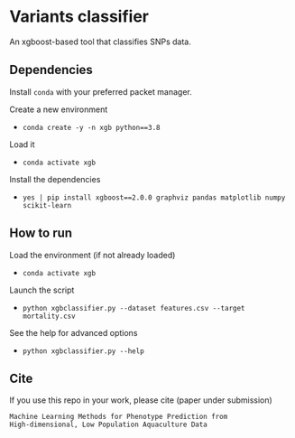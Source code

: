 # Variants classifier
An xgboost-based tool that classifies SNPs data.

## Dependencies
Install `conda` with your preferred packet manager.

Create a new environment 
- `conda create -y -n xgb python==3.8`

Load it 
- `conda activate xgb`

Install the dependencies 
- `yes | pip install xgboost==2.0.0 graphviz pandas matplotlib numpy scikit-learn`

## How to run
Load the environment (if not already loaded)
- `conda activate xgb`

Launch the script 
- `python xgbclassifier.py --dataset features.csv --target mortality.csv`

See the help for advanced options
- `python xgbclassifier.py --help`

## Cite
If you use this repo in your work, please cite (paper under submission)

```
Machine Learning Methods for Phenotype Prediction from
High-dimensional, Low Population Aquaculture Data
```